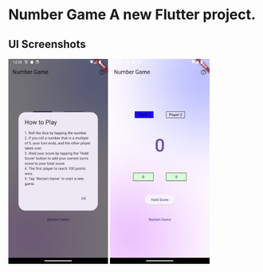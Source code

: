 # Number Game A new Flutter project.

## UI Screenshots

<p float="left">
  <img src="screenshot/UI_0.png" width="200" />
  <img src="screenshot/UI.png" width="200" /> 
</p>